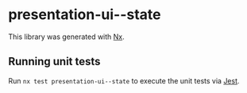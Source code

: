# presentation-ui--state

This library was generated with [Nx](https://nx.dev).

## Running unit tests

Run `nx test presentation-ui--state` to execute the unit tests via [Jest](https://jestjs.io).
